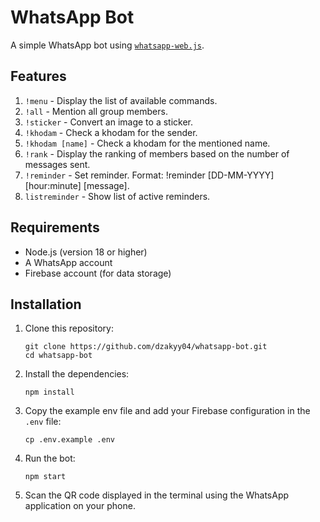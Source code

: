 # WhatsApp Bot

A simple WhatsApp bot using [`whatsapp-web.js`](https://wwebjs.dev/).

## Features

1. `!menu` - Display the list of available commands.
2. `!all` - Mention all group members.
3. `!sticker` - Convert an image to a sticker.
4. `!khodam` - Check a khodam for the sender.
5. `!khodam [name]` - Check a khodam for the mentioned name.
6. `!rank` - Display the ranking of members based on the number of messages sent.
7. `!reminder` - Set reminder. Format: !reminder [DD-MM-YYYY] [hour:minute] [message].
8. `listreminder` - Show list of active reminders.

## Requirements

-   Node.js (version 18 or higher)
-   A WhatsApp account
-   Firebase account (for data storage)

## Installation

1.  Clone this repository:

        git clone https://github.com/dzakyy04/whatsapp-bot.git
        cd whatsapp-bot

2.  Install the dependencies:

        npm install

3.  Copy the example env file and add your Firebase configuration in the `.env` file:

        cp .env.example .env

4.  Run the bot:

        npm start

5.  Scan the QR code displayed in the terminal using the WhatsApp application on your phone.

